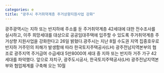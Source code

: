```yaml
---
categories: e
title: "광주시 주거취약계층 주거상향지원사업 강화"
---
```

광주광역시는 지하 또는 반지하에 주소를 둔 주거취약계층 42세대에 대한 전수조사를 실시하고, 이주 희망세대를 대상으로 공공임대주택에 입주할 수 있도록 주거취약계층 주거상향 지원사업을 강화한다고 26일 밝혔다.광주시는 지난 8월 수도권 지역 집중호우로 반지하 거주민의 피해가 발생함에 따라 한국토지주택공사(LH) 광주전남지역본부의 협조로 광주지역 주거급여 수급세대 5만8000여 세대 중 지하 또는 반지하 거주 가구 42세대를 파악했다. 앞으로 자치구, 광주도시공사, 한국토지주택공사(LH) 광주전남지역본부와 협업체계를 구축해 오는 10월